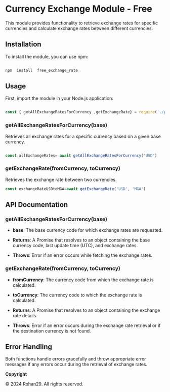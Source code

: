 # Currency Exchange Module - Free

This module provides functionality to retrieve exchange rates for specific currencies and calculate exchange rates between different currencies.

## Installation


To install the module, you can use npm:

```bash

npm  install  free_exchange_rate

```

  

## Usage

  

First, import the module in your Node.js application:

  

```javascript

const { getAllExchangeRatesForCurrency ,getExchangeRate} = require('./path/to/your/module');

```

### getAllExchangeRatesForCurrency(base)


Retrieves all exchange rates for a specific currency based on a given base currency.

  

```javascript

const allExchangeRates= await getAllExchangeRatesForCurrency('USD')
```
### getExchangeRate(fromCurrency, toCurrency)

Retrieves the exchange rate between two currencies.

```javascript
const exchangeRateUSDtoMGA=await getExchangeRate('USD', 'MGA')
```
## API Documentation

  

### getAllExchangeRatesForCurrency(base)

  

-  **base**: The base currency code for which exchange rates are requested.

-  **Returns**: A Promise that resolves to an object containing the base currency code, last update time (UTC), and exchange rates.

-  **Throws**: Error if an error occurs while fetching the exchange rates.

  

### getExchangeRate(fromCurrency, toCurrency)

  

-  **fromCurrency**: The currency code from which the exchange rate is calculated.

-  **toCurrency**: The currency code to which the exchange rate is calculated.

-  **Returns**: A Promise that resolves to an object containing the exchange rate details.

-  **Throws**: Error if an error occurs during the exchange rate retrieval or if the destination currency is not found.

  

## Error Handling

  

Both functions handle errors gracefully and throw appropriate error messages if any errors occur during the retrieval of exchange rates.

  

**Copyright**

© 2024 Rohan29. All rights reserved.